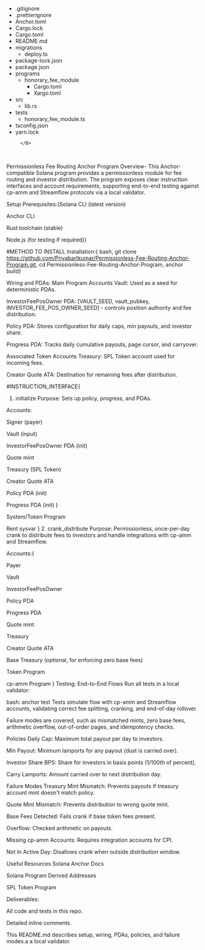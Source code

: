 <HTML>
<BODY> 
<br><ul>
  <li>.gitignore</li>
  <li>.prettierignore</li>
  <li>Anchor.toml</li>
  <li>Cargo.lock</li>
  <li>Cargo.toml</li>
  <li>README.md</li>
  <li>migrations
    <ul>
      <li>deploy.ts</li>
    </ul>
  </li>
  <li>package-lock.json</li>
  <li>package.json</li>
  <li>programs
    <ul>
      <li>honorary_fee_module
        <ul>
          <li>Cargo.toml</li>
          <li>Xargo.toml</li>
        </ul>
      </li>
    </ul>
  </li>
  <li>src
    <ul>
      <li>lib.rs</li>
    </ul>
  </li>
  <li>tests
    <ul>
      <li>honorary_fee_module.ts</li>
    </ul>
  </li>
  <li>tsconfig.json</li>
  <li>yarn.lock</li>
</ul>

         </B>
</br>
</BODY>

Permissionless Fee Routing Anchor Program
Overview-
This Anchor-compatible Solana program provides a permissionless module for fee routing and investor distribution. 
The program exposes clear instruction interfaces and account requirements, supporting end-to-end testing against cp-amm and Streamflow protocols via a local validator.

Setup
Prerequisites:{Solana CLI (latest version)

Anchor CLI

Rust toolchain (stable)

Node.js (for testing if required)}

#METHOD TO INSTALL
Installation:{
bash,
git clone https://github.com/Priyabartkumar/Permissionless-Fee-Routing-Anchor-Program.git,
cd Permissionless-Fee-Routing-Anchor-Program,
anchor build}

Wiring and PDAs: Main Program Accounts
Vault: Used as a seed for deterministic PDAs.

InvestorFeePosOwner PDA: [VAULT_SEED, vault_pubkey, INVESTOR_FEE_POS_OWNER_SEED] - controls position authority and fee distribution.

Policy PDA: Stores configuration for daily caps, min payouts, and investor share.

Progress PDA: Tracks daily cumulative payouts, page cursor, and carryover.

Associated Token Accounts
Treasury: SPL Token account used for incoming fees.

Creator Quote ATA: Destination for remaining fees after distribution.

#INSTRUCTION_INTERFACE{
1. initialize
Purpose: Sets up policy, progress, and PDAs.

Accounts:

Signer (payer)

Vault (input)

InvestorFeePosOwner PDA (init)

Quote mint

Treasury (SPL Token)

Creator Quote ATA

Policy PDA (init)

Progress PDA (init)
}

System/Token Program

Rent sysvar
}
2. crank_distribute
Purpose: Permissionless, once-per-day crank to distribute fees to investors and handle integrations with cp-amm and Streamflow.

Accounts:{

Payer

Vault

InvestorFeePosOwner

Policy PDA

Progress PDA

Quote mint

Treasury

Creator Quote ATA

Base Treasury (optional, for enforcing zero base fees)

Token Program

cp-amm Program
}
Testing: End-to-End Flows
Run all tests in a local validator:

bash:
anchor test
Tests simulate flow with cp-amm and Streamflow accounts, validating correct fee splitting, cranking, and end-of-day rollover.

Failure modes are covered, such as mismatched mints, zero base fees, arithmetic overflow, out-of-order pages, and idempotency checks.

Policies
Daily Cap: Maximum total payout per day to investors.

Min Payout: Minimum lamports for any payout (dust is carried over).

Investor Share BPS: Share for investors in basis points (1/100th of percent).

Carry Lamports: Amount carried over to next distribution day.

Failure Modes
Treasury Mint Mismatch: Prevents payouts if treasury account mint doesn't match policy.

Quote Mint Mismatch: Prevents distribution to wrong quote mint.

Base Fees Detected: Fails crank if base token fees present.

Overflow: Checked arithmetic on payouts.

Missing cp-amm Accounts: Requires integration accounts for CPI.

Not In Active Day: Disallows crank when outside distribution window.

Useful Resources
Solana Anchor Docs

Solana Program Derived Addresses

SPL Token Program


Deliverables:

All code and tests in this repo.

Detailed inline comments.

This README.md describes setup, wiring, PDAs, policies, and failure modes.a a local validator.



